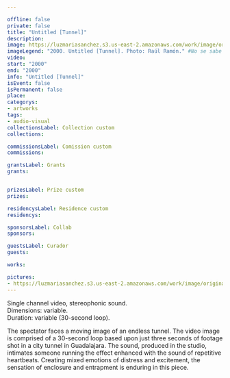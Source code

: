 ```yaml
---

offline: false
private: false
title: "Untitled [Tunnel]" 
description:
image: https://luzmariasanchez.s3.us-east-2.amazonaws.com/work/image/original/tunnel_vi01.jpg
imageLegend: "2000. Untitled [Tunnel]. Photo: Raúl Ramón." #No se sabe el sitio
video:
start: "2000"
end: "2000"
info: "Untitled [Tunnel]"
isEvent: false
isPermanent: false
place:
categorys:
- artworks
tags:
- audio-visual
collectionsLabel: Collection custom
collections:

commissionsLabel: Comission custom
commissions:

grantsLabel: Grants
grants:


prizesLabel: Prize custom
prizes:

residencysLabel: Residence custom
residencys:

sponsorsLabel: Collab
sponsors:

guestsLabel: Curador
guests:

works:

pictures:
- https://luzmariasanchez.s3.us-east-2.amazonaws.com/work/image/original/tunnel_vi01.jpg
---
```


Single channel video, stereophonic sound. \
Dimensions: variable. \
Duration: variable (30-second loop). 


The spectator faces a moving image of an endless tunnel. The video image is comprised of a 30-second loop based upon just three seconds of footage shot in a city tunnel in Guadalajara. The sound, produced in the studio, intimates someone running the effect enhanced with the sound of repetitive heartbeats. Creating mixed emotions of distress and excitement, the sensation of enclosure and entrapment is enduring in this piece.

